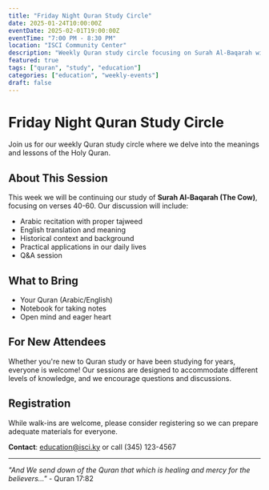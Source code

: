 ```yaml
---
title: "Friday Night Quran Study Circle"
date: 2025-01-24T10:00:00Z
eventDate: 2025-02-01T19:00:00Z
eventTime: "7:00 PM - 8:30 PM"
location: "ISCI Community Center"
description: "Weekly Quran study circle focusing on Surah Al-Baqarah with English translation and tafsir."
featured: true
tags: ["quran", "study", "education"]
categories: ["education", "weekly-events"]
draft: false
---
```


# Friday Night Quran Study Circle

Join us for our weekly Quran study circle where we delve into the meanings and lessons of the Holy Quran.

## About This Session

This week we will be continuing our study of **Surah Al-Baqarah (The Cow)**, focusing on verses 40-60. Our discussion will include:

- Arabic recitation with proper tajweed
- English translation and meaning
- Historical context and background
- Practical applications in our daily lives
- Q&A session

## What to Bring

- Your Quran (Arabic/English)
- Notebook for taking notes
- Open mind and eager heart

## For New Attendees

Whether you're new to Quran study or have been studying for years, everyone is welcome! Our sessions are designed to accommodate different levels of knowledge, and we encourage questions and discussions.

## Registration

While walk-ins are welcome, please consider registering so we can prepare adequate materials for everyone.

**Contact**: education@isci.ky or call (345) 123-4567

---

*"And We send down of the Quran that which is healing and mercy for the believers..."* - Quran 17:82
